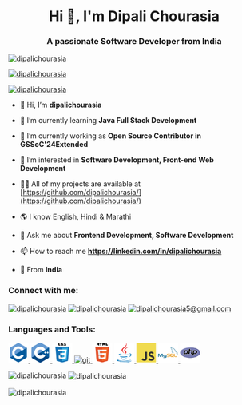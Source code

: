 <h1 align="center">Hi 👋, I'm Dipali Chourasia</h1>
<h3 align="center">A passionate Software Developer from India</h3>

<p align="left"> <img src="https://komarev.com/ghpvc/?username=dipalichourasia&label=Profile%20views&color=0e75b6&style=flat" alt="dipalichourasia" /> </p>

<p align="left"> <a href="https://github.com/ryo-ma/github-profile-trophy"><img src="https://github-profile-trophy.vercel.app/?username=dipalichourasia" alt="dipalichourasia" /></a> </p>

<p align="left"> <a href="https://twitter.com/dipalichourasia" target="blank"><img src="https://img.shields.io/twitter/follow/dipalichourasia?logo=twitter&style=for-the-badge" alt="dipalichourasia" /></a> </p>

- 👋 Hi, I’m **dipalichourasia**

- 🌱 I’m currently learning **Java Full Stack Development**

- 🔭 I’m currently working as **Open Source Contributor in GSSoC'24Extended**

- 👀 I’m interested in **Software Development, Front-end Web Development**

- 👨‍💻 All of my projects are available at [https://github.com/dipalichourasia/](https://github.com/dipalichourasia/)

- 🌎 I know English, Hindi & Marathi

- 💬 Ask me about **Frontend Development, Software Development**

- 📫 How to reach me **https://linkedin.com/in/dipalichourasia**

- 📍 From **India**

<h3 align="left">Connect with me:</h3>
<p align="left">
<a href="https://twitter.com/dipalichourasia" target="blank"><img align="center" src="https://raw.githubusercontent.com/rahuldkjain/github-profile-readme-generator/master/src/images/icons/Social/twitter.svg" alt="dipalichourasia" height="30" width="40" /></a>
<a href="https://linkedin.com/in/dipalichourasia" target="blank"><img align="center" src="https://raw.githubusercontent.com/rahuldkjain/github-profile-readme-generator/master/src/images/icons/Social/linked-in-alt.svg" alt="dipalichourasia" height="30" width="40" /></a>
<a href="https://www.hackerrank.com/dipalichourasia5@gmail.com" target="blank"><img align="center" src="https://raw.githubusercontent.com/rahuldkjain/github-profile-readme-generator/master/src/images/icons/Social/hackerrank.svg" alt="dipalichourasia5@gmail.com" height="30" width="40" /></a>
</p>

<h3 align="left">Languages and Tools:</h3>
<p align="left"> <a href="https://www.cprogramming.com/" target="_blank" rel="noreferrer"> <img src="https://raw.githubusercontent.com/devicons/devicon/master/icons/c/c-original.svg" alt="c" width="40" height="40"/> </a> <a href="https://www.w3schools.com/cpp/" target="_blank" rel="noreferrer"> <img src="https://raw.githubusercontent.com/devicons/devicon/master/icons/cplusplus/cplusplus-original.svg" alt="cplusplus" width="40" height="40"/> </a> <a href="https://www.w3schools.com/css/" target="_blank" rel="noreferrer"> <img src="https://raw.githubusercontent.com/devicons/devicon/master/icons/css3/css3-original-wordmark.svg" alt="css3" width="40" height="40"/> </a> <a href="https://git-scm.com/" target="_blank" rel="noreferrer"> <img src="https://www.vectorlogo.zone/logos/git-scm/git-scm-icon.svg" alt="git" width="40" height="40"/> </a> <a href="https://www.w3.org/html/" target="_blank" rel="noreferrer"> <img src="https://raw.githubusercontent.com/devicons/devicon/master/icons/html5/html5-original-wordmark.svg" alt="html5" width="40" height="40"/> </a> <a href="https://www.java.com" target="_blank" rel="noreferrer"> <img src="https://raw.githubusercontent.com/devicons/devicon/master/icons/java/java-original.svg" alt="java" width="40" height="40"/> </a> <a href="https://developer.mozilla.org/en-US/docs/Web/JavaScript" target="_blank" rel="noreferrer"> <img src="https://raw.githubusercontent.com/devicons/devicon/master/icons/javascript/javascript-original.svg" alt="javascript" width="40" height="40"/> </a> <a href="https://www.mysql.com/" target="_blank" rel="noreferrer"> <img src="https://raw.githubusercontent.com/devicons/devicon/master/icons/mysql/mysql-original-wordmark.svg" alt="mysql" width="40" height="40"/> </a> <a href="https://www.php.net" target="_blank" rel="noreferrer"> <img src="https://raw.githubusercontent.com/devicons/devicon/master/icons/php/php-original.svg" alt="php" width="40" height="40"/> </a> </p>

<p><img align="left" src="https://github-readme-stats.vercel.app/api/top-langs?username=dipalichourasia&show_icons=true&locale=en&layout=compact" alt="dipalichourasia" /></p>

<p>&nbsp;<img align="center" src="https://github-readme-stats.vercel.app/api?username=dipalichourasia&show_icons=true&locale=en" alt="dipalichourasia" /></p>

<p><img align="center" src="https://github-readme-streak-stats.herokuapp.com/?user=dipalichourasia&" alt="dipalichourasia" /></p>


<!---
dipalichourasia/dipalichourasia is a ✨ special ✨ repository because its `README.md` (this file) appears on your GitHub profile.
You can click the Preview link to take a look at your changes.
--->
